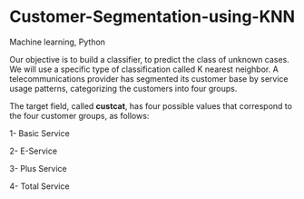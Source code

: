 # Customer-Segmentation-using-KNN
Machine learning, Python

Our objective is to build a classifier, to predict the class of unknown cases. We will use a specific type of classification called K nearest neighbor. 
A telecommunications provider has segmented its customer base by service usage patterns, categorizing the customers into four groups.


The target field, called __custcat__, has four possible values that correspond to the four customer groups, as follows:

  1- Basic Service

  2- E-Service

  3- Plus Service

  4- Total Service
